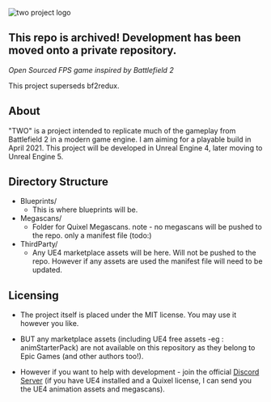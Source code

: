 ![two project logo](https://github.com/SquarerFive/two/blob/master/Media_/Logo/TwoDark.png)

## This repo is archived! Development has been moved onto a private repository. 

*Open Sourced FPS game inspired by Battlefield 2*

This project superseds bf2redux.

## About
"TWO" is a project intended to replicate much of the gameplay from Battlefield 2 in a modern game engine. I am aiming for a playable build in April 2021. This project will be developed in Unreal Engine 4, later moving to Unreal Engine 5.





## Directory Structure
* Blueprints/
  - This is where blueprints will be.
* Megascans/
  - Folder for Quixel Megascans. note - no megascans will be pushed to the repo. only a manifest file (todo:)
* ThirdParty/
  - Any UE4 marketplace assets will be here. Will not be pushed to the repo. However if any assets are used the manifest file will need to be updated.

## Licensing 
* The project itself is placed under the MIT license. You may use it however you like. 

* BUT any marketplace assets (including UE4 free assets -eg : animStarterPack) are not available on this repository as they belong to Epic Games (and other authors too!). 

* However if you want to help with development - join the official [Discord Server](https://discord.gg/x98DEFy) (if you have UE4 installed and a Quixel license, I can send you the UE4 animation assets and megascans).

